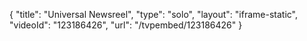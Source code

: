 {
    "title": "Universal Newsreel",
    "type": "solo",
    "layout": "iframe-static",
    "videoId": "123186426",
    "url": "\/tvpembed\/123186426"
}